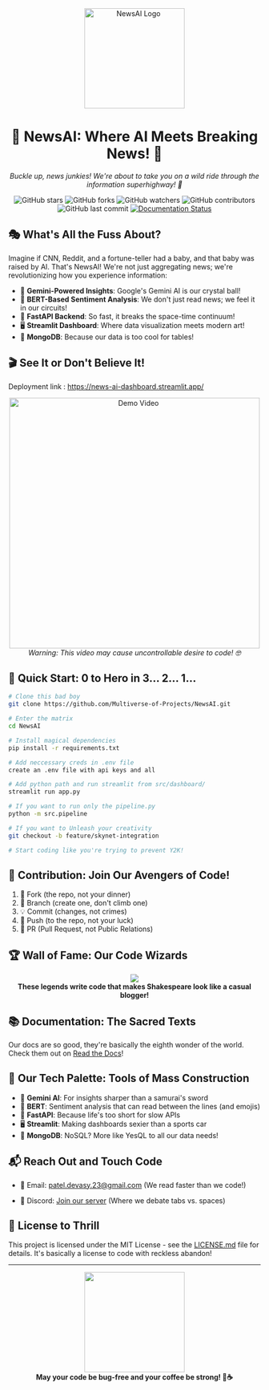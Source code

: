 <div align="center">
  <img src="https://github.com/user-attachments/assets/b825468e-515c-45e8-9b81-a4f1b033ab0c" alt="NewsAI Logo" width="200px">
  <h1>🚀 NewsAI: Where AI Meets Breaking News! 🌟</h1>
  <p><i>Buckle up, news junkies! We're about to take you on a wild ride through the information superhighway! 🎢</i></p>
  
  ![GitHub stars](https://img.shields.io/github/stars/Multiverse-of-Projects/NewsAI?style=social)
  ![GitHub forks](https://img.shields.io/github/forks/Multiverse-of-Projects/NewsAI?style=social)
  ![GitHub watchers](https://img.shields.io/github/watchers/Multiverse-of-Projects/NewsAI?style=social)
  ![GitHub contributors](https://img.shields.io/github/contributors/Multiverse-of-Projects/NewsAI)
  ![GitHub last commit](https://img.shields.io/github/last-commit/Multiverse-of-Projects/NewsAI)
  [![Documentation Status](https://readthedocs.org/projects/newsai/badge/?version=latest)](https://newsai.readthedocs.io/en/latest/?badge=latest)
</div>

## 🎭 What's All the Fuss About?

Imagine if CNN, Reddit, and a fortune-teller had a baby, and that baby was raised by AI. That's NewsAI! We're not just aggregating news; we're revolutionizing how you experience information:

- 🔮 **Gemini-Powered Insights**: Google's Gemini AI is our crystal ball!
- 🧠 **BERT-Based Sentiment Analysis**: We don't just read news; we feel it in our circuits!
- 🚀 **FastAPI Backend**: So fast, it breaks the space-time continuum!
- 🖥️ **Streamlit Dashboard**: Where data visualization meets modern art!
- 🍃 **MongoDB**: Because our data is too cool for tables!

## 🎬 See It or Don't Believe It!

Deployment link : https://news-ai-dashboard.streamlit.app/
<div align="center">
  <a href="https://www.youtube.com/watch?v=stTXgljJVPQ">
    <img src="https://img.youtube.com/vi/stTXgljJVPQ/0.jpg" alt="Demo Video" width="500px">
  </a>
  <br>
  <i>Warning: This video may cause uncontrollable desire to code! 🤓</i>
</div>

## 🚀 Quick Start: 0 to Hero in 3... 2... 1...

```bash
# Clone this bad boy
git clone https://github.com/Multiverse-of-Projects/NewsAI.git

# Enter the matrix
cd NewsAI

# Install magical dependencies
pip install -r requirements.txt

# Add neccessary creds in .env file
create an .env file with api keys and all

# Add python path and run streamlit from src/dashboard/
streamlit run app.py

# If you want to run only the pipeline.py
python -m src.pipeline

# If you want to Unleash your creativity
git checkout -b feature/skynet-integration

# Start coding like you're trying to prevent Y2K!
```

## 🌈 Contribution: Join Our Avengers of Code!

1. 🍴 Fork (the repo, not your dinner)
2. 🌿 Branch (create one, don't climb one)
3. 💡 Commit (changes, not crimes)
4. 🚀 Push (to the repo, not your luck)
5. 🎉 PR (Pull Request, not Public Relations)

## 🏆 Wall of Fame: Our Code Wizards

<div align="center">
  <a href="https://github.com/Multiverse-of-Projects/NewsAI/graphs/contributors">
    <img src="https://contrib.rocks/image?repo=Multiverse-of-Projects/NewsAI" />
  </a>
</div>

<div align="center">
  <b>These legends write code that makes Shakespeare look like a casual blogger!</b>
</div>

## 📚 Documentation: The Sacred Texts

Our docs are so good, they're basically the eighth wonder of the world. Check them out on [Read the Docs](https://newsai.readthedocs.io/)!

## 🎨 Our Tech Palette: Tools of Mass Construction

- 🧠 **Gemini AI**: For insights sharper than a samurai's sword
- 🤖 **BERT**: Sentiment analysis that can read between the lines (and emojis)
- 🚀 **FastAPI**: Because life's too short for slow APIs
- 🖥️ **Streamlit**: Making dashboards sexier than a sports car 
- 🍃 **MongoDB**: NoSQL? More like YesQL to all our data needs!

## 📬 Reach Out and Touch Code

- 📧 Email: patel.devasy.23@gmail.com (We read faster than we code!)
<!-- - 🐦 Twitter: [@NewsAIDashboard](https://twitter.com/NewsAIDashboard) (Follow us for dad jokes and tech puns) -->
- 💬 Discord: [Join our server](https://discord.gg/kV4ANf6x) (Where we debate tabs vs. spaces)

## 📜 License to Thrill

This project is licensed under the MIT License - see the [LICENSE.md](LICENSE.md) file for details. It's basically a license to code with reckless abandon!

---

<div align="center">
  <img src="https://media.giphy.com/media/3o7btXkbsV26U95Uly/giphy.gif" width="200px">
  <br>
  <b>May your code be bug-free and your coffee be strong! 🚀☕</b>
</div>
